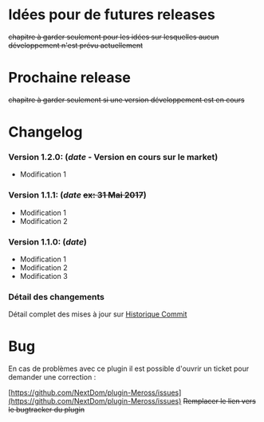 # Idées pour de futures releases

~~chapitre à garder seulement pour les idées sur lesquelles aucun développement n'est prévu actuellement~~

# Prochaine release

~~chapitre à garder seulement si une version développement est en cours~~

# Changelog

### Version 1.2.0:  (**_date_** - Version en cours sur le market)

* Modification 1

### Version 1.1.1:  (**_date_** ~~ex: 31 Mai 2017~~)

* Modification 1
* Modification 2

### Version 1.1.0:  (**_date_**)

* Modification 1
* Modification 2
* Modification 3

### Détail des changements

Détail complet des mises à jour sur [Historique Commit](https://github.com/NextDom/plugin-Meross/commits/master)

# Bug

En cas de problèmes avec ce plugin il est possible d'ouvrir un ticket pour demander une correction :

[https://github.com/NextDom/plugin-Meross/issues](https://github.com/NextDom/plugin-Meross/issues)
~~Remplacer le lien vers le bugtracker du plugin~~
